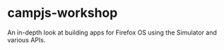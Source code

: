 campjs-workshop
===============

An in-depth look at building apps for Firefox OS using the Simulator and various APIs.
